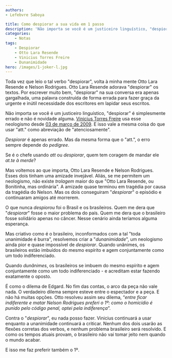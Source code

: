 ```yaml
---
authors:
- Lefebvre Saboya

title: Como despiorar a sua vida em 1 passo
description: 'Não importa se você é um justiceiro linguístico, "despiorar" é simplesmente errado e não é novidade alguma.'
categories:
    - Notas
tags:
    - Despiorar
    - Otto Lara Resende
    - Vinicius Torres Freire
    - Dunanimidade
hero: /images/1-joker-l.jpg
---
```

Toda vez que leio o tal verbo "despiorar", volta à minha mente Otto Lara Resende e Nelson Rodrigues. Otto Lara Resende adorava "despiorar" os textos. Por escrever muito bem, "despiorar" na sua conversa era apenas gargalhada, uma palavra construída de forma errada para fazer graça da urgente e inútil necessidade dos escritores em lapidar seus escritos. 

Não importa se você é um justiceiro linguístico, "despiorar" é simplesmente errado e não é novidade alguma. [Vinicius Torres Freire](https://www.linkedin.com/in/vinicius-torres-freire-2232a524/) usa esse neologismo desde [03 de março de 2009](https://www1.folha.uol.com.br/fsp/dinheiro/fi0303200912.htm). E isso vale a mesma coisa do que usar "att." como abreviação de "atenciosamente".

*Despiorar* é apenas errado. Mas da mesma forma que o "att.", o erro sempre depende do *pedigree*. 

Se é o chefe usando *att* ou *despiorar*, quem tem coragem de mandar ele *at.te à merde*?

Mas voltemos ao que importa, Otto Lara Resende e Nelson Rodrigues. Esses dois tinham uma amizade invejável. Aliás, se me permitem um neologismo, não existe *trolagem* maior do que "Otto Lara Resende, ou Bonitinha, mas ordinária". A amizade quase terminou em tragédia por causa da tragédia do Nelson. Mas os dois conseguiram "*despiorar*" o episódio e continuaram amigos até morrerem.

O que nunca *despiorou* foi o Brasil e os brasileiros. Quem me dera que "*despiorar*" fosse o maior problema do país. Quem me dera que o brasileiro fosse solidário apenas no câncer. Nesse cenário ainda teríamos alguma esperança.

Mas criativo como é o brasileiro, inconformados com a tal "toda unanimidade é burra", resolvemos criar a "*dunanimidade*", um neologismo ainda pior e quase impossível de *despiorar*. Quando unânimes, os brasileiros estão imbuídos do mesmo espírito e agem conjuntamente como um todo indiferenciado.

Quando *dunânimes*, os brasileiros se imbuem do mesmo espírito e agem conjuntamente como um todo indiferenciado - e acreditam estar fazendo exatamente o oposto.

É como o dilema de Edgard. No fim das contas, o arco da peça não vale nada. O verdadeiro dilema sempre esteve entre o espectador e a peça. E não há muitas opções. Otto resolveu assim seu dilema, “*entre ficar indiferente e matar Nelson Rodrigues preferi o 1º: como o homicídio é punido pelo código penal, optei pela indiferença*”.

Contra o "*despiorar*", eu nada posso fazer. Vinicius continuará a usar enquanto a unanimidade continuará a criticar. Nenhum dos dois usarão as flexões corretas dos verbos, e nenhum problema brasileiro será resolvido. E como os tempos atuais provam, o brasileiro não vai tomar jeito nem quando o mundo acabar.

E isso me faz preferir também o 1º.
